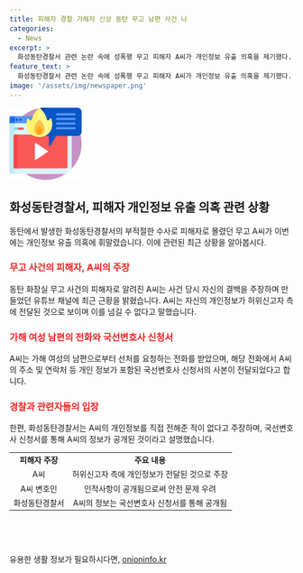 ```yaml
---
title: 피해자 경찰 가해자 신상 동탄 무고 남편 사건 나
categories:
  - News
excerpt: >
  화성동탄경찰서 관련 논란 속에 성폭행 무고 피해자 A씨가 개인정보 유출 의혹을 제기했다. A씨는 유튜브를 통해 남성 화장실 무고 사건에 대한 정황을 공개했고, 피해자 여성의 남편으로부터 전화를 받으면서 개인정보 유출 사실을 알아냈다고 주장했다. A씨의 변호인은 경찰이 작성한 국선변호사 신청서를 통해 A씨의 개인 정보가 유출된 것으로 보고 있으며, 이는 A씨와 관련된 안전 문제를 야기할 수 있다고 우려했다. 반면 경찰 관계자는 A씨의 개인정보를 직접 전해준 적이 없다고 해명했다.
feature_text: >
  화성동탄경찰서 관련 논란 속에 성폭행 무고 피해자 A씨가 개인정보 유출 의혹을 제기했다. A씨는 유튜브를 통해 남성 화장실 무고 사건에 대한 정황을 공개했고, 피해자 여성의 남편으로부터 전화를 받으면서 개인정보 유출 사실을 알아냈다고 주장했다. A씨의 변호인은 경찰이 작성한 국선변호사 신청서를 통해 A씨의 개인 정보가 유출된 것으로 보고 있으며, 이는 A씨와 관련된 안전 문제를 야기할 수 있다고 우려했다. 반면 경찰 관계자는 A씨의 개인정보를 직접 전해준 적이 없다고 해명했다.
image: '/assets/img/newspaper.png'
---
```


<p><img src="/assets/img/news.png" alt="rentncar 속보" /></p>

<h2 data-ke-size="size26">화성동탄경찰서, 피해자 개인정보 유출 의혹 관련 상황</h2>

<p data-ke-size="size16">동탄에서 발생한 화성동탄경찰서의 부적절한 수사로 피해자로 몰렸던 무고 A씨가 이번에는 개인정보 유출 의혹에 휘말렸습니다. 이에 관련된 최근 상황을 알아봅시다.</p>

<h3><b><span style="color: #ee2323;">무고 사건의 피해자, A씨의 주장</span></b></h3>

<p data-ke-size="size16">동탄 화장실 무고 사건의 피해자로 알려진 A씨는 사건 당시 자신의 결백을 주장하며 만들었던 유튜브 채널에 최근 근황을 밝혔습니다. A씨는 자신의 개인정보가 허위신고자 측에 전달된 것으로 보이며 이를 넘길 수 없다고 말했습니다.</p>

<h3><b><span style="color: #ee2323;">가해 여성 남편의 전화와 국선변호사 신청서</span></b></h3>

<p data-ke-size="size16">A씨는 가해 여성의 남편으로부터 선처를 요청하는 전화를 받았으며, 해당 전화에서 A씨의 주소 및 연락처 등 개인 정보가 포함된 국선변호사 신청서의 사본이 전달되었다고 합니다.</p>

<h3><b><span style="color: #ee2323;">경찰과 관련자들의 입장</span></b></h3>

<p data-ke-size="size16">한편, 화성동탄경찰서는 A씨의 개인정보를 직접 전해준 적이 없다고 주장하며, 국선변호사 신청서를 통해 A씨의 정보가 공개된 것이라고 설명했습니다.</p>

<table>
    <tr>
        <td style="text-align: center; height: 17px;"><b>피해자 주장</b></td>
        <td style="text-align: center; height: 17px;"><b>주요 내용</b></td>
    </tr>
    <tr>
        <td style="text-align: center; height: 17px;">A씨</td>
        <td style="text-align: center; height: 17px;">허위신고자 측에 개인정보가 전달된 것으로 주장</td>
    </tr>
    <tr>
        <td style="text-align: center; height: 17px;">A씨 변호인</td>
        <td style="text-align: center; height: 17px;">인적사항이 공개됨으로써 안전 문제 우려</td>
    </tr>
    <tr>
        <td style="text-align: center; height: 17px;">화성동탄경찰서</td>
        <td style="text-align: center; height: 17px;">A씨의 정보는 국선변호사 신청서를 통해 공개됨</td>
    </tr>
</table>

<p data-ke-size="size16">&nbsp;</p>

<p data-ke-size="size16">&nbsp;</p>
유용한 생활 정보가 필요하시다면, <a href="https://onioninfo.kr" rel="dofollow">onioninfo.kr</a>


